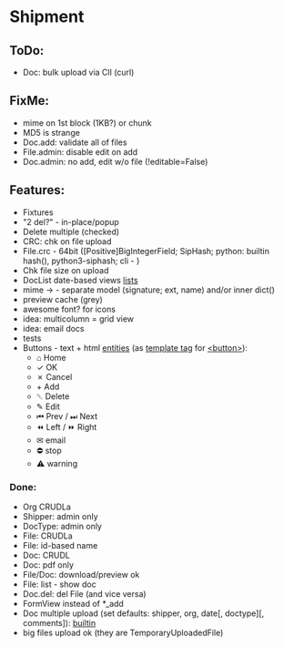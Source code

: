 # Shipment

## ToDo:
- Doc: bulk upload via ClI (curl)

## FixMe:
- mime on 1st block (1KB?) or chunk
- MD5 is strange
- Doc.add: validate all of files
- File.admin: disable edit on add
- Doc.admin: no add, edit w/o file (!editable=False)

## Features:
- Fixtures
- "2 del?" - in-place/popup
- Delete multiple (checked)
- CRC: chk on file upload
- File.crc - 64bit ([Positive]BigIntegerField; SipHash; python: builtin hash(), python3-siphash; cli - )
- Chk file size on upload
- DocList date-based views [lists](https://docs.djangoproject.com/en/3.0/ref/class-based-views/generic-date-based/)
- mime &rarr; - separate model (signature; ext, name) and/or inner dict()
- preview cache (grey)
- awesome font? for icons
- idea: multicolumn = grid view
- idea: email docs
- tests
- Buttons - text + html [entities](https://www.amp-what.com/unicode/search/home)
  (as [template tag](https://docs.djangoproject.com/en/3.0/howto/custom-template-tags/)
  for [&lt;button&gt;](http://htmlbook.ru/html/button)):
  - &#8962; Home
  - &check; OK
  - &cross; Cancel
  - &plus; Add
  - &#9249; Delete
  - &#9998; Edit
  - &#9198; Prev / &#9197; Next
  - &#9194; Left / &#9193; Right
  - &#9993; email
  - &#9940; stop
  - &#9888; warning

### Done:
- Org CRUDLa
- Shipper: admin only
- DocType: admin only
- File: CRUDLa
- File: id-based name
- Doc: CRUDL
- Doc: pdf only
- File/Doc: download/preview ok
- File: list - show doc
- Doc.del: del File (and vice versa)
- FormView instead of *_add
- Doc multiple upload (set defaults: shipper, org, date[, doctype][, comments]):
  [builtin](https://docs.djangoproject.com/en/3.0/topics/http/file-uploads/#uploading-multiple-files)
- big files upload ok (they are TemporaryUploadedFile)
